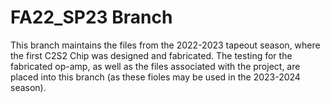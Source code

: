 # FA22_SP23 Branch

This branch maintains the files from the 2022-2023 tapeout season, where the first C2S2 Chip was designed and fabricated. The testing for the fabricated op-amp, as well as the files associated with the project, are placed into this branch (as these fioles may be used in the 2023-2024 season). 
